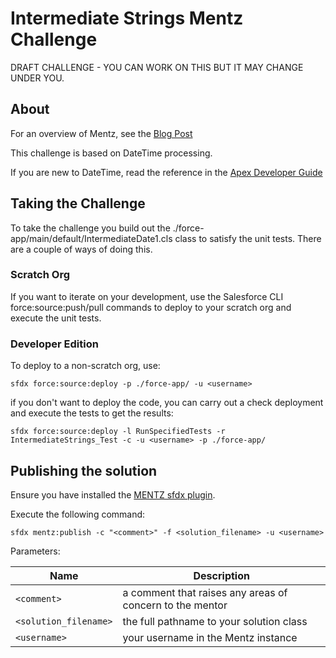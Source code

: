 # Intermediate Strings Mentz Challenge

DRAFT CHALLENGE - YOU CAN WORK ON THIS BUT IT MAY CHANGE UNDER YOU.

## About
For an overview of Mentz, see the [Blog Post](http://bobbuzzard.blogspot.com/2019/05/introducing-mentz-salesforce-developer.html)
 
This challenge is based on DateTime processing.

If you are new to DateTime, read the reference in the [Apex Developer Guide](https://developer.salesforce.com/docs/atlas.en-us.apexcode.meta/apexcode/apex_methods_system_datetime.htm)

## Taking the Challenge

To take the challenge you build out the ./force-app/main/default/IntermediateDate1.cls class to satisfy 
the unit tests. There are a couple of ways of doing this.

### Scratch Org
If you want to iterate on your development, use the Salesforce CLI force:source:push/pull commands 
to deploy to your scratch org and execute the unit tests.

### Developer Edition
To deploy to a non-scratch org, use:

`sfdx force:source:deploy -p ./force-app/ -u <username>`

if you don't want to deploy the code, you can carry out a check deployment and execute the tests to get the results:

`sfdx force:source:deploy -l RunSpecifiedTests -r IntermediateStrings_Test -c -u <username> -p ./force-app/`

## Publishing the solution

Ensure you have installed the [MENTZ sfdx plugin](https://www.npmjs.com/package/mentz).

Execute the following command: 

`sfdx mentz:publish -c "<comment>" -f <solution_filename> -u <username>`

Parameters:

Name | Description
--- | ---
`<comment>` | a comment that raises any areas of concern to the mentor
`<solution_filename>` | the full pathname to your solution class
`<username>`  | your username in the Mentz instance


